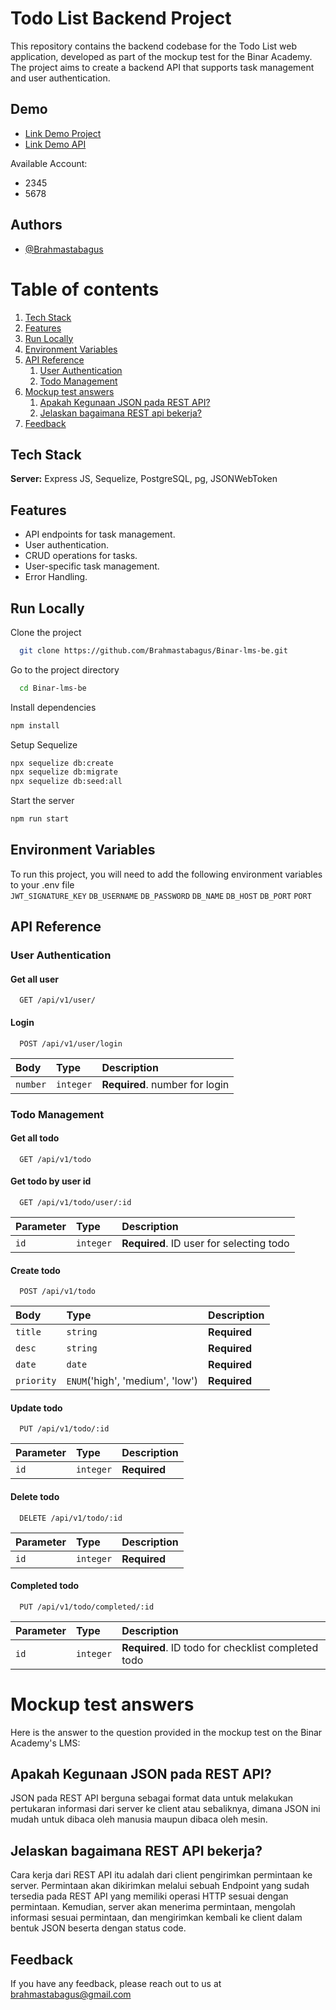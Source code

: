 # Todo List Backend Project
This repository contains the backend codebase for the Todo List web application, developed as part of the mockup test for the Binar Academy. The project aims to create a backend API that supports task management and user authentication.

## Demo  
- [Link Demo Project](https://mockuptest-todolist.zeabur.app/)
- [Link Demo API](https://lms-be.zeabur.app/)

Available Account:
- 2345
- 5678

## Authors  
- [@Brahmastabagus](https://github.com/Brahmastabagus)  

# Table of contents  
1. [Tech Stack](#tech-stack)  
2. [Features](#features)
3. [Run Locally](#run-locally)
4. [Environment Variables](#environment-variables)
5. [API Reference](#api-reference)
    1. [User Authentication](#user-authentication)
    2. [Todo Management](#todo-management)
6. [Mockup test answers](#mockup-test-answers)  
    1. [Apakah Kegunaan JSON pada REST API?](#apakah-kegunaan-json-pada-rest-api)
    2. [Jelaskan bagaimana REST api bekerja?](#jelaskan-bagaimana-rest-api-bekerja)  
7. [Feedback](#feedback)  

## Tech Stack  

**Server:** Express JS, Sequelize, PostgreSQL, pg, JSONWebToken

## Features

- API endpoints for task management.
- User authentication.
- CRUD operations for tasks.
- User-specific task management.
- Error Handling.

## Run Locally  

Clone the project  

~~~bash  
  git clone https://github.com/Brahmastabagus/Binar-lms-be.git
~~~

Go to the project directory  

~~~bash  
  cd Binar-lms-be
~~~

Install dependencies  

~~~bash  
npm install
~~~

Setup Sequelize

~~~bash  
npx sequelize db:create
npx sequelize db:migrate
npx sequelize db:seed:all
~~~

Start the server  

~~~bash  
npm run start
~~~

## Environment Variables  

To run this project, you will need to add the following environment variables to your .env file  
`JWT_SIGNATURE_KEY`
`DB_USERNAME`
`DB_PASSWORD`
`DB_NAME`
`DB_HOST`
`DB_PORT`
`PORT`

## API Reference

### User Authentication

#### Get all user

```http
  GET /api/v1/user/
```

#### Login
```http
  POST /api/v1/user/login
```

| Body      | Type          | Description                |
| :-------- | :-------      | :------------------------- |
| `number`  | `integer`     | **Required**. number for login |

### Todo Management

#### Get all todo
```http
  GET /api/v1/todo
```

#### Get todo by user id
```http
  GET /api/v1/todo/user/:id
```

| Parameter | Type          | Description                |
| :-------- | :-------      | :------------------------- |
| `id`      | `integer`     | **Required**. ID user for selecting todo |

#### Create todo
```http
  POST /api/v1/todo
```

| Body      | Type          | Description                |
| :-------- | :-------      | :------------------------- |
| `title`   | `string`      | **Required**   |
| `desc`    | `string`      | **Required**   |
| `date`    | `date`        | **Required**   |
| `priority`| `ENUM`('high', 'medium', 'low')| **Required**   |

#### Update todo
```http
  PUT /api/v1/todo/:id
```

| Parameter | Type          | Description                |
| :-------- | :-------      | :------------------------- |
| `id`      | `integer`     | **Required**               |

#### Delete todo
```http
  DELETE /api/v1/todo/:id
```

| Parameter | Type          | Description                |
| :-------- | :-------      | :------------------------- |
| `id`      | `integer`     | **Required**               |

#### Completed todo
```http
  PUT /api/v1/todo/completed/:id
```

| Parameter | Type          | Description                |
| :-------- | :-------      | :------------------------- |
| `id`      | `integer`     | **Required**. ID todo for checklist completed todo |


# Mockup test answers
Here is the answer to the question provided in the mockup test on the Binar Academy's LMS:

## Apakah Kegunaan JSON pada REST API?
JSON pada REST API berguna sebagai format data untuk melakukan pertukaran informasi dari server ke client atau sebaliknya, dimana JSON ini mudah untuk dibaca oleh manusia maupun dibaca oleh mesin.

## Jelaskan bagaimana REST API bekerja?
Cara kerja dari REST API itu adalah dari client pengirimkan permintaan ke server. Permintaan akan dikirimkan melalui sebuah Endpoint yang sudah tersedia pada REST API yang memiliki operasi HTTP sesuai dengan permintaan. Kemudian, server akan menerima permintaan, mengolah informasi sesuai permintaan, dan mengirimkan kembali ke client dalam bentuk JSON beserta dengan status code.

## Feedback  

If you have any feedback, please reach out to us at brahmastabagus@gmail.com
